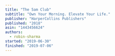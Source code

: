 ```yaml
---
title: "The 5am Club"
subtitle: "Own Your Morning. Elevate Your Life."
publisher: "HarperCollins Publishers"
published: "2018"
asin: "1443456624"
authors:
  - robin-sharma
started: "2019-06-30"
finished: "2019-07-06"
---
```

